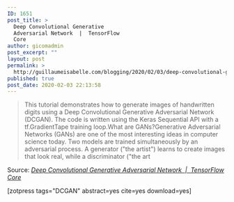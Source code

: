 ```yaml
---
ID: 1651
post_title: >
  Deep Convolutional Generative
  Adversarial Network  |  TensorFlow
  Core
author: gicomadmin
post_excerpt: ""
layout: post
permalink: >
  http://guillaumeisabelle.com/blogging/2020/02/03/deep-convolutional-generative-adversarial-network-tensorflow-core/
published: true
post_date: 2020-02-03 22:13:58
---
```

> This tutorial demonstrates how to generate images of handwritten digits using a Deep Convolutional Generative Adversarial Network (DCGAN). The code is written using the Keras Sequential API with a tf.GradientTape training loop.What are GANs?Generative Adversarial Networks (GANs) are one of the most interesting ideas in computer science today. Two models are trained simultaneously by an adversarial process. A generator ("the artist") learns to create images that look real, while a discriminator ("the art

Source: *[Deep Convolutional Generative Adversarial Network  |  TensorFlow Core][1]*

<!-- wp:more -->

<!--more-->

<!-- /wp:more -->

<!-- wp:shortcode --> [zotpress tags="DCGAN" abstract=yes cite=yes download=yes] 

<!-- /wp:shortcode -->

 [1]: https://www.tensorflow.org/tutorials/generative/dcgan